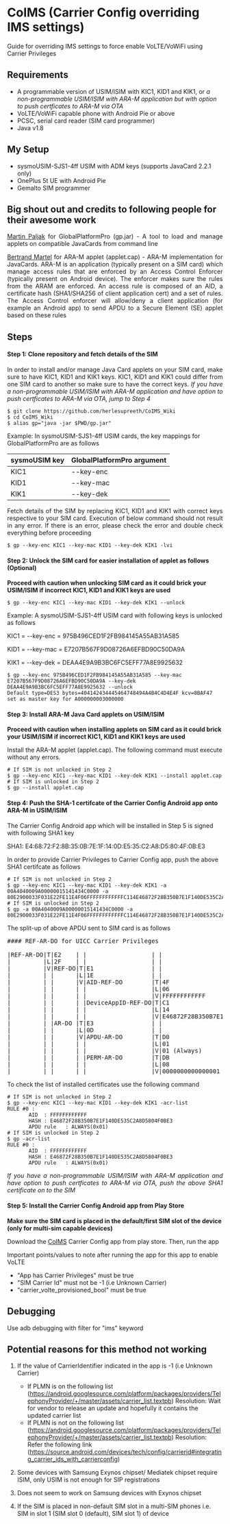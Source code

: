 # CoIMS (Carrier Config overriding IMS settings)
Guide for overriding IMS settings to force enable VoLTE/VoWiFi using Carrier Privileges

## Requirements
- A programmable version of USIM/ISIM with KIC1, KID1 and KIK1, or *a non-programmable USIM/ISIM with ARA-M application but with option to push certficates to ARA-M via OTA*
- VoLTE/VoWiFi capable phone with Android Pie or above
- PCSC, serial card reader (SIM card programmer)
- Java v1.8

## My Setup
- sysmoUSIM-SJS1-4ff USIM with ADM keys (supports JavaCard 2.2.1 only)
- OnePlus 5t UE with Android Pie
- Gemalto SIM programmer

## Big shout out and credits to following people for their awesome work
<p align="justify">
	<a href="https://github.com/martinpaljak">Martin Paljak</a> for GlobalPlatformPro (gp.jar) - A tool to load and manage applets on compatible JavaCards from command line
</p>

<p align="justify">
	<a href="https://github.com/bertrandmartel">Bertrand Martel</a> for ARA-M applet (applet.cap) - ARA-M implementation for JavaCards. ARA-M is an application (typically present on a SIM card) which manage access rules that are enforced by an Access Control Enforcer (typically present on Android device). The enforcer makes sure the rules from the ARAM are enforced. An access rule is composed of an AID, a certificate hash (SHA1/SHA256 of client application cert) and a set of rules. The Access Control enforcer will allow/deny a client application (for example an Android app) to send APDU to a Secure Element (SE) applet based on these rules
</p>

## Steps

#### Step 1: Clone repository and fetch details of the SIM

<p align="justify">
	In order to install and/or manage Java Card applets on your SIM card, make sure to have KIC1, KID1 and KIK1 keys. KIC1, KID1 and KIK1 could differ from one SIM card to another so make sure to have the correct keys. <i>If you have a non-programmable USIM/ISIM with ARA-M application and have option to push certficates to ARA-M via OTA, jump to Step 4</i>
</p>

```
$ git clone https://github.com/herlesupreeth/CoIMS_Wiki
$ cd CoIMS_Wiki
$ alias gp="java -jar $PWD/gp.jar"
```

Example: In sysmoUSIM-SJS1-4ff USIM cards, the key mappings for GlobalPlatformPro are as follows

sysmoUSIM key | GlobalPlatformPro argument
------------- | --------------------------
KIC1 | --key-enc
KID1 | --key-mac
KIK1 | --key-dek

<p align="justify">
	Fetch details of the SIM by replacing KIC1, KID1 and KIK1 with correct keys respective to your SIM card. Execution of below command should not result in any error. If there is an error, please check the error and double check everything before proceeding
</p>

```
$ gp --key-enc KIC1 --key-mac KID1 --key-dek KIK1 -lvi
```

#### Step 2: Unlock the SIM card for easier installation of applet as follows (Optional)

**Proceed with caution when unlocking SIM card as it could brick your USIM/ISIM if incorrect KIC1, KID1 and KIK1 keys are used**

```
$ gp --key-enc KIC1 --key-mac KID1 --key-dek KIK1 --unlock
```

Example: A sysmoUSIM-SJS1-4ff USIM card with following keys is unlocked as follows

KIC1 = --key-enc = 975B496CED1F2FB984145A55AB31A585

KID1 = --key-mac = E7207B567F9D08726A6EFBD90C50DA9A

KIK1 = --key-dek = DEAA4E9A9B3BC6FC5EFF77A8E9925632

```
$ gp --key-enc 975B496CED1F2FB984145A55AB31A585 --key-mac E7207B567F9D08726A6EFBD90C50DA9A --key-dek DEAA4E9A9B3BC6FC5EFF77A8E9925632 --unlock
Default type=DES3 bytes=404142434445464748494A4B4C4D4E4F kcv=8BAF47 set as master key for A000000003000000
```

#### Step 3: Install ARA-M Java Card applets on USIM/ISIM

**Proceed with caution when installing applets on SIM card as it could brick your USIM/ISIM if incorrect KIC1, KID1 and KIK1 keys are used**

Install the ARA-M applet (applet.cap). The following command must execute without any errors.

```
# If SIM is not unlocked in Step 2
$ gp --key-enc KIC1 --key-mac KID1 --key-dek KIK1 --install applet.cap
# If SIM is unlocked in Step 2
$ gp --install applet.cap
```

#### Step 4: Push the SHA-1 certifcate of the Carrier Config Android app onto ARA-M in USIM/ISIM

The Carrier Config Android app which will be installed in Step 5 is signed with following SHA1 key

SHA1: E4:68:72:F2:8B:35:0B:7E:1F:14:0D:E5:35:C2:A8:D5:80:4F:0B:E3

In order to provide Carrier Privileges to Carrier Config app, push the above SHA1 certifcate as follows

```
# If SIM is not unlocked in Step 2
$ gp --key-enc KIC1 --key-mac KID1 --key-dek KIK1 -a 00A4040009A00000015141434C0000 -a 80E2900033F031E22FE11E4F06FFFFFFFFFFFFC114E46872F28B350B7E1F140DE535C2A8D5804F0BE3E30DD00101DB080000000000000001
# If SIM is unlocked in Step 2
$ gp -a 00A4040009A00000015141434C0000 -a 80E2900033F031E22FE11E4F06FFFFFFFFFFFFC114E46872F28B350B7E1F140DE535C2A8D5804F0BE3E30DD00101DB080000000000000001
```

The split-up of above APDU sent to SIM card is as follows

<pre>
#### REF-AR-DO for UICC Carrier Privileges

|REF-AR-DO|T|E2    | |                  | |                                        |
|         |L|2F    | |                  | |                                        |
|         |V|REF-DO|T|E1                | |                                        |
|         | |      |L|1E                | |                                        |
|         | |      |V|AID-REF-DO        |T|4F                                      |
|         | |      | |                  |L|06                                      |
|         | |      | |                  |V|FFFFFFFFFFFF                            |
|         | |      | |DeviceAppID-REF-DO|T|C1                                      |
|         | |      | |                  |L|14                                      |
|         | |      | |                  |V|E46872F28B350B7E1F140DE535C2A8D5804F0BE3|
|         | |AR-DO |T|E3                | |                                        |
|         | |      |L|0D                | |                                        |
|         | |      |V|APDU-AR-DO        |T|D0                                      |
|         | |      | |                  |L|01                                      |
|         | |      | |                  |V|01 (Always)                             |
|         | |      | |PERM-AR-DO        |T|DB                                      |
|         | |      | |                  |L|08                                      |
|         | |      | |                  |V|0000000000000001                        |
</pre>

To check the list of installed certificates use the following command

```
# If SIM is not unlocked in Step 2
$ gp --key-enc KIC1 --key-mac KID1 --key-dek KIK1 -acr-list
RULE #0 :
       AID  : FFFFFFFFFFFF
       HASH : E46872F28B350B7E1F140DE535C2A8D5804F0BE3
       APDU rule   : ALWAYS(0x01)
# If SIM is unlocked in Step 2
$ gp -acr-list
RULE #0 :
       AID  : FFFFFFFFFFFF
       HASH : E46872F28B350B7E1F140DE535C2A8D5804F0BE3
       APDU rule   : ALWAYS(0x01)
```

<p align="justify">
	<i>If you have a non-programmable USIM/ISIM with ARA-M application and have option to push certficates to ARA-M via OTA, push the above SHA1 certificate on to the SIM</i>
</p>

#### Step 5: Install the Carrier Config Android app from Play Store

**Make sure the SIM card is placed in the default/first SIM slot of the device (only for multi-sim capable devices)**

Download the [CoIMS](https://play.google.com/store/apps/details?id=com.sherle.coims) Carrier Config app from play store. Then, run the app

Important points/values to note after running the app for this app to enable VoLTE

- "App has Carrier Privileges" must be true
- "SIM Carrier Id" must not be -1 (i.e Unknown Carrier)
- "carrier_volte_provisioned_bool" must be true


## Debugging
Use adb debugging with filter for "ims" keyword

## Potential reasons for this method not working
1. If the value of CarrierIdentifier indicated in the app is -1 (i.e Unknown Carrier)
	- If PLMN is on the following list (https://android.googlesource.com/platform/packages/providers/TelephonyProvider/+/master/assets/carrier_list.textpb)
		Resolution: Wait for vendor to release an update and hopefully it contains the updated carrier list
	- If PLMN is not on the following list (https://android.googlesource.com/platform/packages/providers/TelephonyProvider/+/master/assets/carrier_list.textpb)
		Resolution: Refer the following link (https://source.android.com/devices/tech/config/carrierid#integrating_carrier_ids_with_carrierconfig)

2. Some devices with Samsung Exynos chipset/ Mediatek chipset require ISIM, only USIM is not enough for SIP registrations

3. Does not seem to work on Samsung devices with Exynos chipset

4. If the SIM is placed in non-default SIM slot in a multi-SIM phones i.e. SIM in slot 1 (SIM slot 0 (default), SIM slot 1) of device
